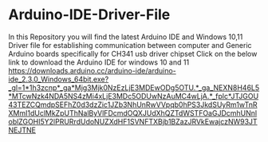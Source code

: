# Arduino-IDE-Driver-File
In this Repository you will find the latest Arduino IDE and Windows 10,11 Driver file for establishing communication between computer and Generic Arduino boards specifically for CH341 usb driver chipset
Click on the below link to download the Arduino IDE for windows 10 and 11
https://downloads.arduino.cc/arduino-ide/arduino-ide_2.3.0_Windows_64bit.exe?_gl=1*1h3zcnp*_ga*Mjg3Mjk0NzEzLjE3MDEwODg5OTU.*_ga_NEXN8H46L5*MTcwNzk4NDA5NS4zMi4xLjE3MDc5ODUwNzAuMC4wLjA.*_fplc*JTJGOU43TEZCQmdpSEFhZ0d3dzZic1JZb3NhUnRwVVpqb0hPS3JkdSUyRm1wTnRXMmI1dUclMkZpUThNalByVlFDcmdOQXJUdXhQZTdWSTFOaGJDcmhUNnloblZGOHI5Y2lPRURrdUdoNUZXdHF1SVNFTXBjb1BZazJRVkEwajczNW93JTNEJTNE

